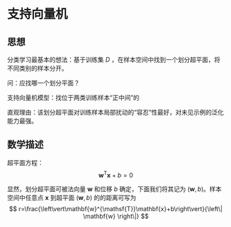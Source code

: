 # 支持向量机

## 思想

分类学习最基本的想法：基于训练集 $D$ ，在样本空间中找到一个划分超平面，将不同类别的样本分开。

问：应找哪一个划分平面？

支持向量机模型：找位于两类训练样本“正中间”的

直观理由：该划分超平面对训练样本局部扰动的“容忍”性最好，对未见示例的泛化能力最强。

## 数学描述

超平面方程：
$$
\mathbf{w}^{\mathsf{T}}\mathbf{x}+b=0
$$



显然，划分超平面可被法向量 $\mathbf{w}$ 和位移 $b$ 确定，下面我们将其记为 $(\mathbf{w},b)$。样本空间中任意点 $\mathbf{x}$ 到超平面 $(\mathbf{w},b)$ 的的距离可写为
$$
r=\frac{\left\vert\mathbf{w}^{\mathsf{T}}\mathbf{x}+b\right\vert}{\left\| \mathbf{w} \right\|}
$$
